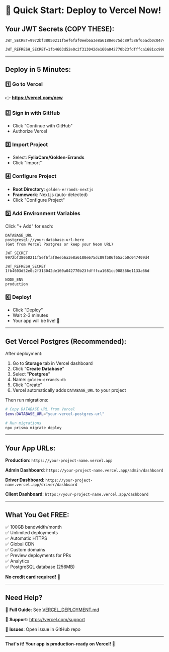 # 🚀 Quick Start: Deploy to Vercel Now!

## Your JWT Secrets (COPY THESE):

```
JWT_SECRET=9972bf38050211f5ef6faf0eeb6a3e8a6180e675dc89f586f65acb0c047409d4

JWT_REFRESH_SECRET=1fb4603d52e0c2f313042de160a042770b23fdfffca1681cc908366e1133a66d
```

---

## Deploy in 5 Minutes:

### 1️⃣ Go to Vercel
👉 **https://vercel.com/new**

### 2️⃣ Sign in with GitHub
- Click "Continue with GitHub"
- Authorize Vercel

### 3️⃣ Import Project
- Select: **FyliaCare/Golden-Errands**
- Click "Import"

### 4️⃣ Configure Project
- **Root Directory**: `golden-errands-nextjs`
- **Framework**: Next.js (auto-detected)
- Click "Configure Project"

### 5️⃣ Add Environment Variables

Click "+ Add" for each:

```env
DATABASE_URL
postgresql://your-database-url-here
(Get from Vercel Postgres or keep your Neon URL)

JWT_SECRET
9972bf38050211f5ef6faf0eeb6a3e8a6180e675dc89f586f65acb0c047409d4

JWT_REFRESH_SECRET
1fb4603d52e0c2f313042de160a042770b23fdfffca1681cc908366e1133a66d

NODE_ENV
production
```

### 6️⃣ Deploy!
- Click "Deploy"
- Wait 2-3 minutes
- Your app will be live! 🎉

---

## Get Vercel Postgres (Recommended):

After deployment:

1. Go to **Storage** tab in Vercel dashboard
2. Click "**Create Database**"
3. Select "**Postgres**"
4. Name: `golden-errands-db`
5. Click "Create"
6. Vercel automatically adds `DATABASE_URL` to your project

Then run migrations:

```powershell
# Copy DATABASE_URL from Vercel
$env:DATABASE_URL="your-vercel-postgres-url"

# Run migrations
npx prisma migrate deploy
```

---

## Your App URLs:

**Production**: `https://your-project-name.vercel.app`

**Admin Dashboard**: `https://your-project-name.vercel.app/admin/dashboard`

**Driver Dashboard**: `https://your-project-name.vercel.app/driver/dashboard`

**Client Dashboard**: `https://your-project-name.vercel.app/dashboard`

---

## What You Get FREE:

✅ 100GB bandwidth/month  
✅ Unlimited deployments  
✅ Automatic HTTPS  
✅ Global CDN  
✅ Custom domains  
✅ Preview deployments for PRs  
✅ Analytics  
✅ PostgreSQL database (256MB)  

**No credit card required!** 🎉

---

## Need Help?

📖 **Full Guide**: See [VERCEL_DEPLOYMENT.md](./VERCEL_DEPLOYMENT.md)

💬 **Support**: https://vercel.com/support

🐛 **Issues**: Open issue in GitHub repo

---

**That's it! Your app is production-ready on Vercel!** 🚀
